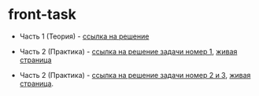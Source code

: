 # front-task
- Часть 1 (Теория) - [ссылка на решение](https://github.com/KrisKrasovska/front-task/blob/theory/task-01/task-01.txt)

- Часть 2 (Практика) - [ссылка на решение задачи номер 1](https://github.com/KrisKrasovska/front-task/blob/practice/task-01), [живая страница](https://kriskrasovska.github.io/front-task/)

- Часть 2 (Практика) - [ссылка на решение задачи номер 2 и 3](https://github.com/KrisKrasovska/front-task/tree/practice/task-02-03), [живая страница](https://table-rendering.netlify.app/).
